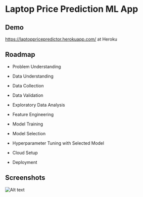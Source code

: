 # Laptop Price Prediction ML App


 
## Demo

https://laptoppricepredictor.herokuapp.com/  at Heroku

## Roadmap

- Problem Understanding

- Data Understanding

- Data Collection

- Data Validation

- Exploratory Data Analysis

- Feature Engineering

- Model Training

- Model Selection

- Hyperparameter Tuning with Selected Model

- Cloud Setup

- Deployment 

  
## Screenshots

![Alt text](/relative/path/to/l1.jpg?raw=true "Optional Title")

